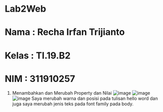 # Lab2Web
# Nama  : Recha Irfan Trijianto
# Kelas : TI.19.B2
# NIM   : 311910257
1. Menambahkan dan Merubah Property dan Nilai ![image](https://user-images.githubusercontent.com/81579730/113338557-776af900-9353-11eb-97fd-3efed0fe2d5f.png)
![image](https://user-images.githubusercontent.com/81579730/113338619-8b165f80-9353-11eb-8efd-0285e8ecd24d.png)![image](https://user-images.githubusercontent.com/81579730/113338747-bac56780-9353-11eb-9c83-8d90f5fc0ba3.png)
Saya merubah warna dan posisi pada tulisan hello word dan juga saya merubah jenis teks pada font family pada body.


